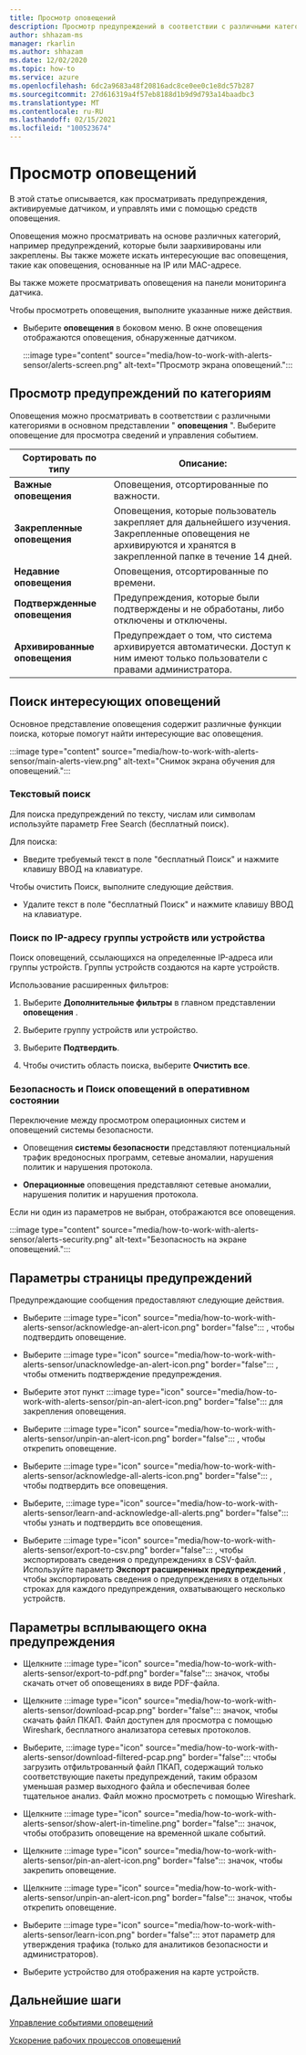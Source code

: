 ```yaml
---
title: Просмотр оповещений
description: Просмотр предупреждений в соответствии с различными категориями и использование функций поиска для поиска интересующих вас оповещений.
author: shhazam-ms
manager: rkarlin
ms.author: shhazam
ms.date: 12/02/2020
ms.topic: how-to
ms.service: azure
ms.openlocfilehash: 6dc2a9683a48f20816adc8ce0ee0c1e8dc57b287
ms.sourcegitcommit: 27d616319a4f57eb8188d1b9d9d793a14baadbc3
ms.translationtype: MT
ms.contentlocale: ru-RU
ms.lasthandoff: 02/15/2021
ms.locfileid: "100523674"
---
```

# <a name="view-alerts"></a>Просмотр оповещений

В этой статье описывается, как просматривать предупреждения, активируемые датчиком, и управлять ими с помощью средств оповещения.

Оповещения можно просматривать на основе различных категорий, например предупреждений, которые были заархивированы или закреплены. Вы также можете искать интересующие вас оповещения, такие как оповещения, основанные на IP или MAC-адресе.  

Вы также можете просматривать оповещения на панели мониторинга датчика.

Чтобы просмотреть оповещения, выполните указанные ниже действия.

- Выберите **оповещения** в боковом меню. В окне оповещения отображаются оповещения, обнаруженные датчиком.

  :::image type="content" source="media/how-to-work-with-alerts-sensor/alerts-screen.png" alt-text="Просмотр экрана оповещений.":::

## <a name="view-alerts-by-category"></a>Просмотр предупреждений по категориям

Оповещения можно просматривать в соответствии с различными категориями в основном представлении " **оповещения** ". Выберите оповещение для просмотра сведений и управления событием.

| Сортировать по типу | Описание: |
|--|--|
| **Важные оповещения** | Оповещения, отсортированные по важности. |
| **Закрепленные оповещения** | Оповещения, которые пользователь закрепляет для дальнейшего изучения. Закрепленные оповещения не архивируются и хранятся в закрепленной папке в течение 14 дней. |
| **Недавние оповещения** | Оповещения, отсортированные по времени. |
| **Подтвержденные оповещения** | Предупреждения, которые были подтверждены и не обработаны, либо отключены и отключены. |
| **Архивированные оповещения** | Предупреждает о том, что система архивируется автоматически. Доступ к ним имеют только пользователи с правами администратора. |

## <a name="search-for-alerts-of-interest"></a>Поиск интересующих оповещений

Основное представление оповещения содержит различные функции поиска, которые помогут найти интересующие вас оповещения.

:::image type="content" source="media/how-to-work-with-alerts-sensor/main-alerts-view.png" alt-text="Снимок экрана обучения для оповещений.":::

### <a name="text-search"></a>Текстовый поиск

Для поиска предупреждений по тексту, числам или символам используйте параметр Free Search (бесплатный поиск).

Для поиска:

- Введите требуемый текст в поле "бесплатный Поиск" и нажмите клавишу ВВОД на клавиатуре.

Чтобы очистить Поиск, выполните следующие действия.

- Удалите текст в поле "бесплатный Поиск" и нажмите клавишу ВВОД на клавиатуре.

### <a name="device-group-or-device-ip-address-search"></a>Поиск по IP-адресу группы устройств или устройства

Поиск оповещений, ссылающихся на определенные IP-адреса или группы устройств. Группы устройств создаются на карте устройств.

Использование расширенных фильтров:

1. Выберите **Дополнительные фильтры** в главном представлении **оповещения** .

2. Выберите группу устройств или устройство.

3. Выберите **Подтвердить**.

4. Чтобы очистить область поиска, выберите **Очистить все**.

### <a name="security-versus-operational-alert-search"></a>Безопасность и Поиск оповещений в оперативном состоянии

Переключение между просмотром операционных систем и оповещений системы безопасности.

- Оповещения **системы безопасности** представляют потенциальный трафик вредоносных программ, сетевые аномалии, нарушения политик и нарушения протокола.

- **Операционные** оповещения представляют сетевые аномалии, нарушения политик и нарушения протокола.

Если ни один из параметров не выбран, отображаются все оповещения.

:::image type="content" source="media/how-to-work-with-alerts-sensor/alerts-security.png" alt-text="Безопасность на экране оповещений.":::

## <a name="alert-page-options"></a>Параметры страницы предупреждений

Предупреждающие сообщения предоставляют следующие действия.

- Выберите :::image type="icon" source="media/how-to-work-with-alerts-sensor/acknowledge-an-alert-icon.png" border="false"::: , чтобы подтвердить оповещение.

- Выберите :::image type="icon" source="media/how-to-work-with-alerts-sensor/unacknowledge-an-alert-icon.png" border="false"::: , чтобы отменить подтверждение предупреждения.

- Выберите этот пункт :::image type="icon" source="media/how-to-work-with-alerts-sensor/pin-an-alert-icon.png" border="false"::: для закрепления оповещения.

- Выберите :::image type="icon" source="media/how-to-work-with-alerts-sensor/unpin-an-alert-icon.png" border="false"::: , чтобы открепить оповещение.

- Выберите :::image type="icon" source="media/how-to-work-with-alerts-sensor/acknowledge-all-alerts-icon.png" border="false"::: , чтобы подтвердить все оповещения.

- Выберите, :::image type="icon" source="media/how-to-work-with-alerts-sensor/learn-and-acknowledge-all-alerts.png" border="false"::: чтобы узнать и подтвердить все оповещения.

- Выберите :::image type="icon" source="media/how-to-work-with-alerts-sensor/export-to-csv.png" border="false"::: , чтобы экспортировать сведения о предупреждениях в CSV-файл. Используйте параметр **Экспорт расширенных предупреждений** , чтобы экспортировать сведения о предупреждениях в отдельных строках для каждого предупреждения, охватывающего несколько устройств.

## <a name="alert-pop-up-window-options"></a>Параметры всплывающего окна предупреждения

- Щелкните :::image type="icon" source="media/how-to-work-with-alerts-sensor/export-to-pdf.png" border="false"::: значок, чтобы скачать отчет об оповещениях в виде PDF-файла.

- Щелкните :::image type="icon" source="media/how-to-work-with-alerts-sensor/download-pcap.png" border="false"::: значок, чтобы скачать файл ПКАП. Файл доступен для просмотра с помощью Wireshark, бесплатного анализатора сетевых протоколов.

- Выберите, :::image type="icon" source="media/how-to-work-with-alerts-sensor/download-filtered-pcap.png" border="false"::: чтобы загрузить отфильтрованный файл ПКАП, содержащий только соответствующие пакеты предупреждений, таким образом уменьшая размер выходного файла и обеспечивая более тщательное анализ. Файл можно просмотреть с помощью Wireshark.

- Щелкните :::image type="icon" source="media/how-to-work-with-alerts-sensor/show-alert-in-timeline.png" border="false"::: значок, чтобы отобразить оповещение на временной шкале событий.

- Щелкните :::image type="icon" source="media/how-to-work-with-alerts-sensor/pin-an-alert-icon.png" border="false"::: значок, чтобы закрепить оповещение.

- Щелкните :::image type="icon" source="media/how-to-work-with-alerts-sensor/unpin-an-alert-icon.png" border="false"::: значок, чтобы открепить оповещение.

- Выберите :::image type="icon" source="media/how-to-work-with-alerts-sensor/learn-icon.png" border="false"::: этот параметр для утверждения трафика (только для аналитиков безопасности и администраторов).

- Выберите устройство для отображения на карте устройств.

## <a name="next-steps"></a>Дальнейшие шаги

[Управление событиями оповещений](how-to-manage-the-alert-event.md)

[Ускорение рабочих процессов оповещений](how-to-accelerate-alert-incident-response.md)
